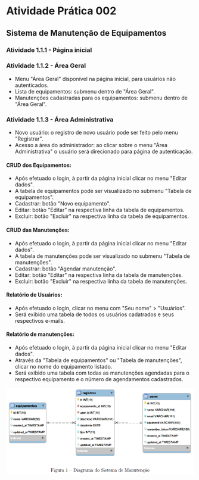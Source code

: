 # Atividade Prática 002
## Sistema de Manutenção de Equipamentos

### Atividade 1.1.1 - Página inicial

### Atividade 1.1.2 - Área Geral

- Menu "Área Geral" disponível na página inicial, para usuários não autenticados.
- Lista de equipamentos: submenu dentro de "Área Geral".
- Manutenções cadastradas para os equipamentos: submenu dentro de "Área Geral".

### Atividade 1.1.3 - Área Administrativa

- Novo usuário: o registro de novo usuário pode ser feito pelo menu "Registrar".
- Acesso a área do administrador: ao clicar sobre o menu "Área Administrativa" o usuário será direcionado para página de autenticação.

#### CRUD dos Equipamentos:
- Após efetuado o login, à partir da página inicial clicar no menu "Editar dados".
- A tabela de equipamentos pode ser visualizado no submenu "Tabela de equipamentos".
- Cadastrar: botão "Novo equipamento".
- Editar: botão "Editar" na respectiva linha da tabela de equipamentos.
- Excluir: botão "Excluir" na respectiva linha da tabela de equipamentos.

#### CRUD das Manutenções:
- Após efetuado o login, à partir da página inicial clicar no menu "Editar dados".
- A tabela de manutenções pode ser visualizado no submenu "Tabela de manutenções".
- Cadastrar: botão "Agendar manutenção".
- Editar: botão "Editar" na respectiva linha da tabela de manutenções.
- Excluir: botão "Excluir" na respectiva linha da tabela de manutenções.

#### Relatório de Usuários:
- Após efetuado o login, clicar no menu com "Seu nome" > "Usuários".
- Será exibido uma tabela de todos os usuários cadatrados e seus respectivos e-mails.

#### Relatório de manutenções:
- Após efetuado o login, à partir da página inicial clicar no menu "Editar dados".
- Através da "Tabela de equipamentos" ou "Tabela de manutenções", clicar no nome do equipamento listado.
- Será exibido uma tabela com todas as manutenções agendadas para o respectivo equipamento e o número de agendamentos cadastrados.

![Diagrama](./manuteq/diagrama.png)
